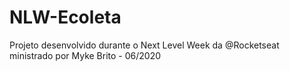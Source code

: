 # NLW-Ecoleta
Projeto desenvolvido durante o Next Level Week da @Rocketseat ministrado por Myke Brito - 06/2020
